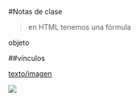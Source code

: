 #Notas de clase

>en HTML tenemos una fórmula

<elemento atributo="valor">
	objeto
</elemento>

##vínculos

<a href="URL">texto/imagen</a>

<img src="RUTA">

